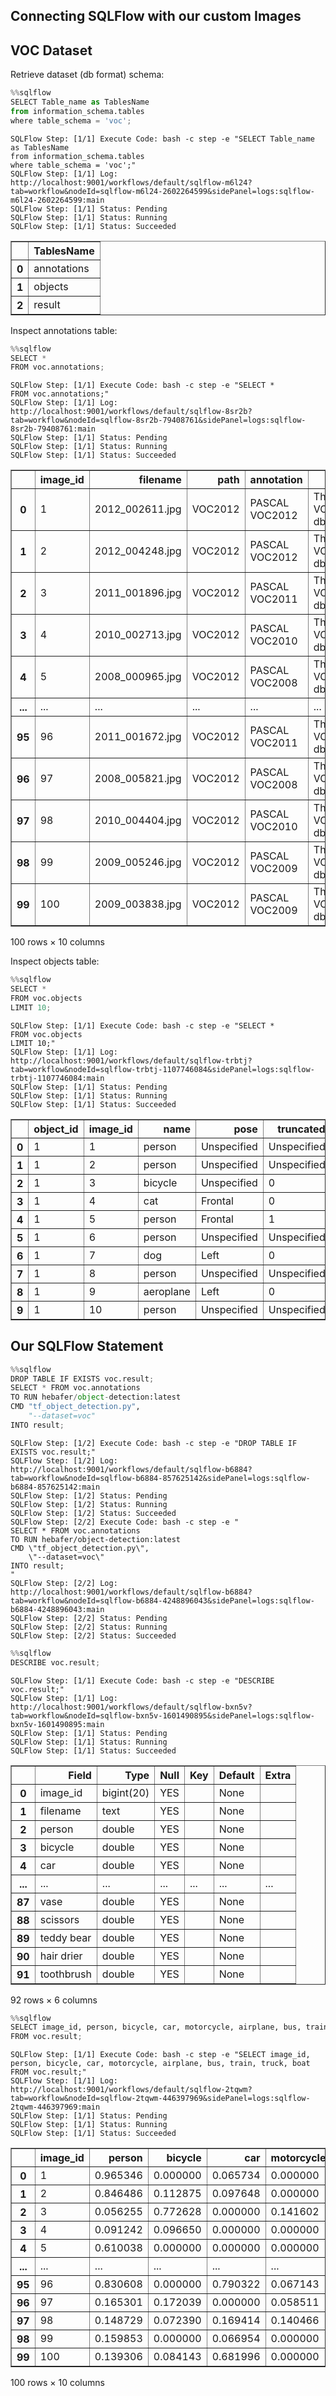 ## Connecting SQLFlow with our custom Images 

## VOC Dataset

Retrieve dataset (db format) schema:


```python
%%sqlflow
SELECT Table_name as TablesName 
from information_schema.tables 
where table_schema = 'voc';
```

    SQLFlow Step: [1/1] Execute Code: bash -c step -e "SELECT Table_name as TablesName 
    from information_schema.tables 
    where table_schema = 'voc';" 
    SQLFlow Step: [1/1] Log: http://localhost:9001/workflows/default/sqlflow-m6l24?tab=workflow&nodeId=sqlflow-m6l24-2602264599&sidePanel=logs:sqlflow-m6l24-2602264599:main
    SQLFlow Step: [1/1] Status: Pending
    SQLFlow Step: [1/1] Status: Running
    SQLFlow Step: [1/1] Status: Succeeded





<div>
<style scoped>
    .dataframe tbody tr th:only-of-type {
        vertical-align: middle;
    }

    .dataframe tbody tr th {
        vertical-align: top;
    }

    .dataframe thead th {
        text-align: right;
    }
</style>
<table border="1" class="dataframe">
  <thead>
    <tr style="text-align: right;">
      <th></th>
      <th>TablesName</th>
    </tr>
  </thead>
  <tbody>
    <tr>
      <th>0</th>
      <td>annotations</td>
    </tr>
    <tr>
      <th>1</th>
      <td>objects</td>
    </tr>
    <tr>
      <th>2</th>
      <td>result</td>
    </tr>
  </tbody>
</table>
</div>



Inspect annotations table:


```python
%%sqlflow
SELECT *
FROM voc.annotations;
```

    SQLFlow Step: [1/1] Execute Code: bash -c step -e "SELECT *
    FROM voc.annotations;" 
    SQLFlow Step: [1/1] Log: http://localhost:9001/workflows/default/sqlflow-8sr2b?tab=workflow&nodeId=sqlflow-8sr2b-79408761&sidePanel=logs:sqlflow-8sr2b-79408761:main
    SQLFlow Step: [1/1] Status: Pending
    SQLFlow Step: [1/1] Status: Running
    SQLFlow Step: [1/1] Status: Succeeded





<div>
<style scoped>
    .dataframe tbody tr th:only-of-type {
        vertical-align: middle;
    }

    .dataframe tbody tr th {
        vertical-align: top;
    }

    .dataframe thead th {
        text-align: right;
    }
</style>
<table border="1" class="dataframe">
  <thead>
    <tr style="text-align: right;">
      <th></th>
      <th>image_id</th>
      <th>filename</th>
      <th>path</th>
      <th>annotation</th>
      <th>db</th>
      <th>image</th>
      <th>width</th>
      <th>height</th>
      <th>depth</th>
      <th>segmented</th>
    </tr>
  </thead>
  <tbody>
    <tr>
      <th>0</th>
      <td>1</td>
      <td>2012_002611.jpg</td>
      <td>VOC2012</td>
      <td>PASCAL VOC2012</td>
      <td>The VOC2012 db</td>
      <td>flickr</td>
      <td>500</td>
      <td>375</td>
      <td>3</td>
      <td> </td>
    </tr>
    <tr>
      <th>1</th>
      <td>2</td>
      <td>2012_004248.jpg</td>
      <td>VOC2012</td>
      <td>PASCAL VOC2012</td>
      <td>The VOC2012 db</td>
      <td>flickr</td>
      <td>500</td>
      <td>333</td>
      <td>3</td>
      <td> </td>
    </tr>
    <tr>
      <th>2</th>
      <td>3</td>
      <td>2011_001896.jpg</td>
      <td>VOC2012</td>
      <td>PASCAL VOC2011</td>
      <td>The VOC2011 db</td>
      <td>flickr</td>
      <td>500</td>
      <td>333</td>
      <td>3</td>
      <td> </td>
    </tr>
    <tr>
      <th>3</th>
      <td>4</td>
      <td>2010_002713.jpg</td>
      <td>VOC2012</td>
      <td>PASCAL VOC2010</td>
      <td>The VOC2010 db</td>
      <td>flickr</td>
      <td>500</td>
      <td>375</td>
      <td>3</td>
      <td> </td>
    </tr>
    <tr>
      <th>4</th>
      <td>5</td>
      <td>2008_000965.jpg</td>
      <td>VOC2012</td>
      <td>PASCAL VOC2008</td>
      <td>The VOC2008 db</td>
      <td>flickr</td>
      <td>500</td>
      <td>375</td>
      <td>3</td>
      <td> </td>
    </tr>
    <tr>
      <th>...</th>
      <td>...</td>
      <td>...</td>
      <td>...</td>
      <td>...</td>
      <td>...</td>
      <td>...</td>
      <td>...</td>
      <td>...</td>
      <td>...</td>
      <td>...</td>
    </tr>
    <tr>
      <th>95</th>
      <td>96</td>
      <td>2011_001672.jpg</td>
      <td>VOC2012</td>
      <td>PASCAL VOC2011</td>
      <td>The VOC2011 db</td>
      <td>flickr</td>
      <td>500</td>
      <td>375</td>
      <td>3</td>
      <td> </td>
    </tr>
    <tr>
      <th>96</th>
      <td>97</td>
      <td>2008_005821.jpg</td>
      <td>VOC2012</td>
      <td>PASCAL VOC2008</td>
      <td>The VOC2008 db</td>
      <td>flickr</td>
      <td>500</td>
      <td>375</td>
      <td>3</td>
      <td> </td>
    </tr>
    <tr>
      <th>97</th>
      <td>98</td>
      <td>2010_004404.jpg</td>
      <td>VOC2012</td>
      <td>PASCAL VOC2010</td>
      <td>The VOC2010 db</td>
      <td>flickr</td>
      <td>333</td>
      <td>500</td>
      <td>3</td>
      <td> </td>
    </tr>
    <tr>
      <th>98</th>
      <td>99</td>
      <td>2009_005246.jpg</td>
      <td>VOC2012</td>
      <td>PASCAL VOC2009</td>
      <td>The VOC2009 db</td>
      <td>flickr</td>
      <td>500</td>
      <td>306</td>
      <td>3</td>
      <td> </td>
    </tr>
    <tr>
      <th>99</th>
      <td>100</td>
      <td>2009_003838.jpg</td>
      <td>VOC2012</td>
      <td>PASCAL VOC2009</td>
      <td>The VOC2009 db</td>
      <td>flickr</td>
      <td>500</td>
      <td>334</td>
      <td>3</td>
      <td> </td>
    </tr>
  </tbody>
</table>
<p>100 rows × 10 columns</p>
</div>



Inspect objects table:


```python
%%sqlflow
SELECT *
FROM voc.objects
LIMIT 10;
```

    SQLFlow Step: [1/1] Execute Code: bash -c step -e "SELECT *
    FROM voc.objects
    LIMIT 10;" 
    SQLFlow Step: [1/1] Log: http://localhost:9001/workflows/default/sqlflow-trbtj?tab=workflow&nodeId=sqlflow-trbtj-1107746084&sidePanel=logs:sqlflow-trbtj-1107746084:main
    SQLFlow Step: [1/1] Status: Pending
    SQLFlow Step: [1/1] Status: Running
    SQLFlow Step: [1/1] Status: Succeeded





<div>
<style scoped>
    .dataframe tbody tr th:only-of-type {
        vertical-align: middle;
    }

    .dataframe tbody tr th {
        vertical-align: top;
    }

    .dataframe thead th {
        text-align: right;
    }
</style>
<table border="1" class="dataframe">
  <thead>
    <tr style="text-align: right;">
      <th></th>
      <th>object_id</th>
      <th>image_id</th>
      <th>name</th>
      <th>pose</th>
      <th>truncated</th>
      <th>difficult</th>
      <th>xmin</th>
      <th>ymin</th>
      <th>xmax</th>
      <th>ymax</th>
    </tr>
  </thead>
  <tbody>
    <tr>
      <th>0</th>
      <td>1</td>
      <td>1</td>
      <td>person</td>
      <td>Unspecified</td>
      <td>Unspecified</td>
      <td> </td>
      <td>117</td>
      <td>63</td>
      <td>409</td>
      <td>316</td>
    </tr>
    <tr>
      <th>1</th>
      <td>1</td>
      <td>2</td>
      <td>person</td>
      <td>Unspecified</td>
      <td>Unspecified</td>
      <td> </td>
      <td>142</td>
      <td>43</td>
      <td>270</td>
      <td>248</td>
    </tr>
    <tr>
      <th>2</th>
      <td>1</td>
      <td>3</td>
      <td>bicycle</td>
      <td>Unspecified</td>
      <td>0</td>
      <td> </td>
      <td>232</td>
      <td>174</td>
      <td>388</td>
      <td>326</td>
    </tr>
    <tr>
      <th>3</th>
      <td>1</td>
      <td>4</td>
      <td>cat</td>
      <td>Frontal</td>
      <td>0</td>
      <td> </td>
      <td>174</td>
      <td>150</td>
      <td>284</td>
      <td>222</td>
    </tr>
    <tr>
      <th>4</th>
      <td>1</td>
      <td>5</td>
      <td>person</td>
      <td>Frontal</td>
      <td>1</td>
      <td> </td>
      <td>246</td>
      <td>7</td>
      <td>500</td>
      <td>375</td>
    </tr>
    <tr>
      <th>5</th>
      <td>1</td>
      <td>6</td>
      <td>person</td>
      <td>Unspecified</td>
      <td>Unspecified</td>
      <td> </td>
      <td>153</td>
      <td>170</td>
      <td>307</td>
      <td>364</td>
    </tr>
    <tr>
      <th>6</th>
      <td>1</td>
      <td>7</td>
      <td>dog</td>
      <td>Left</td>
      <td>0</td>
      <td> </td>
      <td>148</td>
      <td>69</td>
      <td>403</td>
      <td>338</td>
    </tr>
    <tr>
      <th>7</th>
      <td>1</td>
      <td>8</td>
      <td>person</td>
      <td>Unspecified</td>
      <td>Unspecified</td>
      <td> </td>
      <td>28</td>
      <td>179</td>
      <td>101</td>
      <td>303</td>
    </tr>
    <tr>
      <th>8</th>
      <td>1</td>
      <td>9</td>
      <td>aeroplane</td>
      <td>Left</td>
      <td>0</td>
      <td> </td>
      <td>79</td>
      <td>123</td>
      <td>440</td>
      <td>208</td>
    </tr>
    <tr>
      <th>9</th>
      <td>1</td>
      <td>10</td>
      <td>person</td>
      <td>Unspecified</td>
      <td>Unspecified</td>
      <td> </td>
      <td>1</td>
      <td>1</td>
      <td>321</td>
      <td>500</td>
    </tr>
  </tbody>
</table>
</div>



## Our SQLFlow Statement


```python
%%sqlflow
DROP TABLE IF EXISTS voc.result;
SELECT * FROM voc.annotations
TO RUN hebafer/object-detection:latest
CMD "tf_object_detection.py",
    "--dataset=voc"
INTO result;
```

    SQLFlow Step: [1/2] Execute Code: bash -c step -e "DROP TABLE IF EXISTS voc.result;" 
    SQLFlow Step: [1/2] Log: http://localhost:9001/workflows/default/sqlflow-b6884?tab=workflow&nodeId=sqlflow-b6884-857625142&sidePanel=logs:sqlflow-b6884-857625142:main
    SQLFlow Step: [1/2] Status: Pending
    SQLFlow Step: [1/2] Status: Running
    SQLFlow Step: [1/2] Status: Succeeded
    SQLFlow Step: [2/2] Execute Code: bash -c step -e "
    SELECT * FROM voc.annotations
    TO RUN hebafer/object-detection:latest
    CMD \"tf_object_detection.py\",
        \"--dataset=voc\"
    INTO result;
    " 
    SQLFlow Step: [2/2] Log: http://localhost:9001/workflows/default/sqlflow-b6884?tab=workflow&nodeId=sqlflow-b6884-4248896043&sidePanel=logs:sqlflow-b6884-4248896043:main
    SQLFlow Step: [2/2] Status: Pending
    SQLFlow Step: [2/2] Status: Running
    SQLFlow Step: [2/2] Status: Succeeded



```python
%%sqlflow
DESCRIBE voc.result;
```

    SQLFlow Step: [1/1] Execute Code: bash -c step -e "DESCRIBE voc.result;" 
    SQLFlow Step: [1/1] Log: http://localhost:9001/workflows/default/sqlflow-bxn5v?tab=workflow&nodeId=sqlflow-bxn5v-1601490895&sidePanel=logs:sqlflow-bxn5v-1601490895:main
    SQLFlow Step: [1/1] Status: Pending
    SQLFlow Step: [1/1] Status: Running
    SQLFlow Step: [1/1] Status: Succeeded





<div>
<style scoped>
    .dataframe tbody tr th:only-of-type {
        vertical-align: middle;
    }

    .dataframe tbody tr th {
        vertical-align: top;
    }

    .dataframe thead th {
        text-align: right;
    }
</style>
<table border="1" class="dataframe">
  <thead>
    <tr style="text-align: right;">
      <th></th>
      <th>Field</th>
      <th>Type</th>
      <th>Null</th>
      <th>Key</th>
      <th>Default</th>
      <th>Extra</th>
    </tr>
  </thead>
  <tbody>
    <tr>
      <th>0</th>
      <td>image_id</td>
      <td>bigint(20)</td>
      <td>YES</td>
      <td></td>
      <td>None</td>
      <td></td>
    </tr>
    <tr>
      <th>1</th>
      <td>filename</td>
      <td>text</td>
      <td>YES</td>
      <td></td>
      <td>None</td>
      <td></td>
    </tr>
    <tr>
      <th>2</th>
      <td>person</td>
      <td>double</td>
      <td>YES</td>
      <td></td>
      <td>None</td>
      <td></td>
    </tr>
    <tr>
      <th>3</th>
      <td>bicycle</td>
      <td>double</td>
      <td>YES</td>
      <td></td>
      <td>None</td>
      <td></td>
    </tr>
    <tr>
      <th>4</th>
      <td>car</td>
      <td>double</td>
      <td>YES</td>
      <td></td>
      <td>None</td>
      <td></td>
    </tr>
    <tr>
      <th>...</th>
      <td>...</td>
      <td>...</td>
      <td>...</td>
      <td>...</td>
      <td>...</td>
      <td>...</td>
    </tr>
    <tr>
      <th>87</th>
      <td>vase</td>
      <td>double</td>
      <td>YES</td>
      <td></td>
      <td>None</td>
      <td></td>
    </tr>
    <tr>
      <th>88</th>
      <td>scissors</td>
      <td>double</td>
      <td>YES</td>
      <td></td>
      <td>None</td>
      <td></td>
    </tr>
    <tr>
      <th>89</th>
      <td>teddy bear</td>
      <td>double</td>
      <td>YES</td>
      <td></td>
      <td>None</td>
      <td></td>
    </tr>
    <tr>
      <th>90</th>
      <td>hair drier</td>
      <td>double</td>
      <td>YES</td>
      <td></td>
      <td>None</td>
      <td></td>
    </tr>
    <tr>
      <th>91</th>
      <td>toothbrush</td>
      <td>double</td>
      <td>YES</td>
      <td></td>
      <td>None</td>
      <td></td>
    </tr>
  </tbody>
</table>
<p>92 rows × 6 columns</p>
</div>




```python
%%sqlflow
SELECT image_id, person, bicycle, car, motorcycle, airplane, bus, train, truck, boat
FROM voc.result;
```

    SQLFlow Step: [1/1] Execute Code: bash -c step -e "SELECT image_id, person, bicycle, car, motorcycle, airplane, bus, train, truck, boat
    FROM voc.result;" 
    SQLFlow Step: [1/1] Log: http://localhost:9001/workflows/default/sqlflow-2tqwm?tab=workflow&nodeId=sqlflow-2tqwm-446397969&sidePanel=logs:sqlflow-2tqwm-446397969:main
    SQLFlow Step: [1/1] Status: Pending
    SQLFlow Step: [1/1] Status: Running
    SQLFlow Step: [1/1] Status: Succeeded





<div>
<style scoped>
    .dataframe tbody tr th:only-of-type {
        vertical-align: middle;
    }

    .dataframe tbody tr th {
        vertical-align: top;
    }

    .dataframe thead th {
        text-align: right;
    }
</style>
<table border="1" class="dataframe">
  <thead>
    <tr style="text-align: right;">
      <th></th>
      <th>image_id</th>
      <th>person</th>
      <th>bicycle</th>
      <th>car</th>
      <th>motorcycle</th>
      <th>airplane</th>
      <th>bus</th>
      <th>train</th>
      <th>truck</th>
      <th>boat</th>
    </tr>
  </thead>
  <tbody>
    <tr>
      <th>0</th>
      <td>1</td>
      <td>0.965346</td>
      <td>0.000000</td>
      <td>0.065734</td>
      <td>0.000000</td>
      <td>0.039595</td>
      <td>0.033609</td>
      <td>0.000000</td>
      <td>0.032343</td>
      <td>0.036676</td>
    </tr>
    <tr>
      <th>1</th>
      <td>2</td>
      <td>0.846486</td>
      <td>0.112875</td>
      <td>0.097648</td>
      <td>0.000000</td>
      <td>0.000000</td>
      <td>0.000000</td>
      <td>0.000000</td>
      <td>0.000000</td>
      <td>0.084121</td>
    </tr>
    <tr>
      <th>2</th>
      <td>3</td>
      <td>0.056255</td>
      <td>0.772628</td>
      <td>0.000000</td>
      <td>0.141602</td>
      <td>0.000000</td>
      <td>0.000000</td>
      <td>0.000000</td>
      <td>0.000000</td>
      <td>0.000000</td>
    </tr>
    <tr>
      <th>3</th>
      <td>4</td>
      <td>0.091242</td>
      <td>0.096650</td>
      <td>0.000000</td>
      <td>0.000000</td>
      <td>0.000000</td>
      <td>0.000000</td>
      <td>0.000000</td>
      <td>0.000000</td>
      <td>0.000000</td>
    </tr>
    <tr>
      <th>4</th>
      <td>5</td>
      <td>0.610038</td>
      <td>0.000000</td>
      <td>0.000000</td>
      <td>0.000000</td>
      <td>0.000000</td>
      <td>0.000000</td>
      <td>0.000000</td>
      <td>0.000000</td>
      <td>0.000000</td>
    </tr>
    <tr>
      <th>...</th>
      <td>...</td>
      <td>...</td>
      <td>...</td>
      <td>...</td>
      <td>...</td>
      <td>...</td>
      <td>...</td>
      <td>...</td>
      <td>...</td>
      <td>...</td>
    </tr>
    <tr>
      <th>95</th>
      <td>96</td>
      <td>0.830608</td>
      <td>0.000000</td>
      <td>0.790322</td>
      <td>0.067143</td>
      <td>0.000000</td>
      <td>0.095063</td>
      <td>0.000000</td>
      <td>0.202634</td>
      <td>0.000000</td>
    </tr>
    <tr>
      <th>96</th>
      <td>97</td>
      <td>0.165301</td>
      <td>0.172039</td>
      <td>0.000000</td>
      <td>0.058511</td>
      <td>0.093061</td>
      <td>0.000000</td>
      <td>0.000000</td>
      <td>0.000000</td>
      <td>0.058232</td>
    </tr>
    <tr>
      <th>97</th>
      <td>98</td>
      <td>0.148729</td>
      <td>0.072390</td>
      <td>0.169414</td>
      <td>0.140466</td>
      <td>0.586727</td>
      <td>0.055860</td>
      <td>0.088586</td>
      <td>0.098615</td>
      <td>0.063697</td>
    </tr>
    <tr>
      <th>98</th>
      <td>99</td>
      <td>0.159853</td>
      <td>0.000000</td>
      <td>0.066954</td>
      <td>0.000000</td>
      <td>0.000000</td>
      <td>0.000000</td>
      <td>0.807653</td>
      <td>0.000000</td>
      <td>0.000000</td>
    </tr>
    <tr>
      <th>99</th>
      <td>100</td>
      <td>0.139306</td>
      <td>0.084143</td>
      <td>0.681996</td>
      <td>0.000000</td>
      <td>0.000000</td>
      <td>0.086673</td>
      <td>0.000000</td>
      <td>0.245195</td>
      <td>0.091070</td>
    </tr>
  </tbody>
</table>
<p>100 rows × 10 columns</p>
</div>


